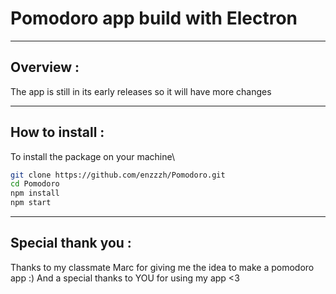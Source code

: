 # Pomodoro app build with Electron
--- 
## Overview : 
The app is still in its early releases so it will have more changes

---
## How to install : 

To install the package on your machine\
```bash
git clone https://github.com/enzzzh/Pomodoro.git
cd Pomodoro
npm install
npm start
```

--- 
## Special thank you :

Thanks to my classmate Marc for giving me the idea to make a pomodoro app :)
And a special thanks to YOU for using my app <3 

